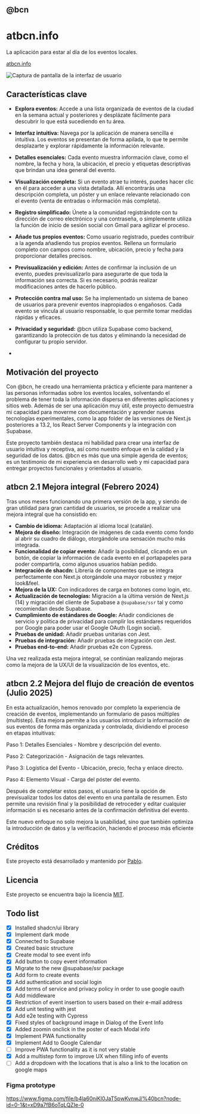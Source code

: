 ## @bcn

# atbcn.info

La aplicación para estar al día de los eventos locales.

[atbcn.info](https://www.atbcn.info/)

![Captura de pantalla de la interfaz de usuario](https://res.cloudinary.com/getoutbcn/image/upload/v1692699599/portfolio/mockedreadme_sf5p2s.jpg)

## Características clave

- **Explora eventos:** Accede a una lista organizada de eventos de la ciudad en la semana actual y posteriores y desplázate fácilmente para descubrir lo que está sucediendo en tu área.

- **Interfaz intuitiva:** Navega por la aplicación de manera sencilla e intuitiva. Los eventos se presentan de forma apilada, lo que te permite desplazarte y explorar rápidamente la información relevante.

- **Detalles esenciales:** Cada evento muestra información clave, como el nombre, la fecha y hora, la ubicación, el precio y etiquetas descriptivas que brindan una idea general del evento.

- **Visualización completa:** Si un evento atrae tu interés, puedes hacer clic en él para acceder a una vista detallada. Allí encontrarás una descripción completa, un póster y un enlace relevante relacionado con el evento (venta de entradas o información más completa).

- **Registro simplificado:** Únete a la comunidad registrándote con tu dirección de correo electrónico y una contraseña, o simplemente utiliza la función de inicio de sesión social con Gmail para agilizar el proceso.

- **Añade tus propios eventos:** Como usuario registrado, puedes contribuir a la agenda añadiendo tus propios eventos. Rellena un formulario completo con campos como nombre, ubicación, precio y fecha para proporcionar detalles precisos.

- **Previsualización y edición:** Antes de confirmar la inclusión de un evento, puedes previsualizarlo para asegurarte de que toda la información sea correcta. Si es necesario, podrás realizar modificaciones antes de hacerlo público.

- **Protección contra mal uso:** Se ha implementado un sistema de baneo de usuarios para prevenir eventos inapropiados o engañosos. Cada evento se vincula al usuario responsable, lo que permite tomar medidas rápidas y eficaces.

- **Privacidad y seguridad:** @bcn utiliza Supabase como backend, garantizando la protección de tus datos y eliminando la necesidad de configurar tu propio servidor.
-

## Motivación del proyecto

Con @bcn, he creado una herramienta práctica y eficiente para mantener a las personas informadas sobre los eventos locales, solventando el problema de tener toda la información dispersa en diferentes aplicaciones y sitios web. Además de ser una aplicación muy útil, este proyecto demuestra mi capacidad para moverme con documentación y aprender nuevas tecnologías experimentales, como la app folder de las versiones de Next.js posteriores a 13.2, los React Server Components y la integración con Supabase.

Este proyecto también destaca mi habilidad para crear una interfaz de usuario intuitiva y receptiva, así como nuestro enfoque en la calidad y la seguridad de los datos. @bcn es más que una simple agenda de eventos; es un testimonio de mi experiencia en desarrollo web y mi capacidad para entregar proyectos funcionales y orientados al usuario.

## atbcn 2.1 Mejora integral (Febrero 2024)

Tras unos meses funcionando una primera versión de la app, y siendo de gran utilidad para gran cantidad de usuarios, se procede a realizar una mejora integral que ha consistido en:

- **Cambio de idioma:** Adaptación al idioma local (catalán).
- **Mejora de diseño:** Integración de imágenes de cada evento como fondo al abrir su cuadro de diálogo, otorgándole una sensación mucho más integrada.
- **Funcionalidad de copiar evento:** Añadir la posibilidad, clicando en un botón, de copiar la información de cada evento en el portapapeles para poder compartirla, como algunos usuarios habían pedido.
- **Integración de shacdn:** Librería de componentes que se integra perfectamente con Next.js otorgándole una mayor robustez y mejor look&feel.
- **Mejora de la UX:** Con indicadores de carga en botones como login, etc.
- **Actualización de tecnologías:** Migración a la última versión de Next.js (14) y migración del cliente de Supabase a `@supabase/ssr` tal y como recomiendan desde Supabase.
- **Cumplimiento de estándares de Google:** Añadir condiciones de servicio y política de privacidad para cumplir los estándares requeridos por Google para poder usar el Google OAuth (Login social).
- **Pruebas de unidad:** Añadir pruebas unitarias con Jest.
- **Pruebas de integración:** Añadir pruebas de integración con Jest.
- **Pruebas end-to-end:** Añadir pruebas e2e con Cypress.

Una vez realizada esta mejora integral, se continúan realizando mejoras como la mejora de la UX/UI de la visualización de los eventos, etc.

## atbcn 2.2 Mejora del flujo de creación de eventos (Julio 2025)

En esta actualización, hemos renovado por completo la experiencia de creación de eventos, implementando un formulario de pasos múltiples (multistep). Esta mejora permite a los usuarios introducir la información de sus eventos de forma más organizada y controlada, dividiendo el proceso en etapas intuitivas:

Paso 1: Detalles Esenciales - Nombre y descripción del evento.

Paso 2: Categorización - Asignación de tags relevantes.

Paso 3: Logística del Evento - Ubicación, precio, fecha y enlace directo.

Paso 4: Elemento Visual - Carga del póster del evento.

Después de completar estos pasos, el usuario tiene la opción de previsualizar todos los datos del evento en una pantalla de resumen. Esto permite una revisión final y la posibilidad de retroceder y editar cualquier información si es necesario antes de la confirmación definitiva del evento.

Este nuevo enfoque no solo mejora la usabilidad, sino que también optimiza la introducción de datos y la verificación, haciendo el proceso más eficiente

## Créditos

Este proyecto está desarrollado y mantenido por [Pablo](https://www.pablodelbarrio.es/).

## Licencia

Este proyecto se encuentra bajo la licencia [MIT](LICENSE).

## Todo list

- [x] Installed shadcn/ui library
- [x] Implement dark mode
- [x] Connected to Supabase
- [x] Created basic structure
- [x] Create modal to see event info
- [x] Add button to copy event information
- [x] Migrate to the new @supabase/ssr package
- [x] Add form to create events
- [x] Add authentication and social login
- [x] Add terms of service and privacy policy in order to use google oauth
- [x] Add middleware
- [x] Restriction of event insertion to users based on their e-mail address
- [x] Add unit testing with jest
- [x] Add e2e testing with Cypress
- [x] Fixed styles of background image in Dialog of the Event Info
- [x] Added zoomin onclick in the poster of each Modal info
- [x] Implement PWA functionality
- [x] Implement Add to Google Calendar
- [ ] Improve PWA functionality as it is not very stable
- [x] Add a multistep form to improve UX when filling info of events
- [ ] Add a dropdown with the locations that is also a link to the location on google maps

### Figma prototype

https://www.figma.com/file/b4la60niKI0JaT5pwKvnwJ/%40bcn?node-id=0-1&t=xD9a7fB6oTqLQZIe-0
